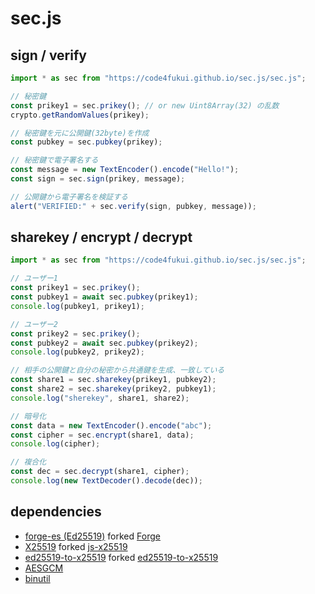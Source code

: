 # sec.js

## sign / verify

```js
import * as sec from "https://code4fukui.github.io/sec.js/sec.js";

// 秘密鍵
const prikey1 = sec.prikey(); // or new Uint8Array(32) の乱数
crypto.getRandomValues(prikey);

// 秘密鍵を元に公開鍵(32byte)を作成
const pubkey = sec.pubkey(prikey);

// 秘密鍵で電子署名する
const message = new TextEncoder().encode("Hello!");
const sign = sec.sign(prikey, message);

// 公開鍵から電子署名を検証する
alert("VERIFIED:" + sec.verify(sign, pubkey, message));
```

## sharekey / encrypt / decrypt

```js
import * as sec from "https://code4fukui.github.io/sec.js/sec.js";

// ユーザー1
const prikey1 = sec.prikey();
const pubkey1 = await sec.pubkey(prikey1);
console.log(pubkey1, prikey1);

// ユーザー2
const prikey2 = sec.prikey();
const pubkey2 = await sec.pubkey(prikey2);
console.log(pubkey2, prikey2);

// 相手の公開鍵と自分の秘密から共通鍵を生成、一致している
const share1 = sec.sharekey(prikey1, pubkey2);
const share2 = sec.sharekey(prikey2, pubkey1);
console.log("sherekey", share1, share2);

// 暗号化
const data = new TextEncoder().encode("abc");
const cipher = sec.encrypt(share1, data);
console.log(cipher);

// 複合化
const dec = sec.decrypt(share1, cipher);
console.log(new TextDecoder().decode(dec));
```

## dependencies

- [forge-es (Ed25519)](https://github.com/taisukef/forge-es) forked [Forge](https://github.com/digitalbazaar/forge)
- [X25519](https://github.com/code4fukui/X25519/) forked [js-x25519](https://github.com/CryptoEsel/js-x25519)
- [ed25519-to-x25519](https://github.com/code4fukui/ed25519-to-x25519/) forked [ed25519-to-x25519](https://github.com/jjavery/ed25519-to-x25519)
- [AESGCM](https://github.com/taisukef/AES-GCM-es/)
- [binutil](https://js.sabae.cc/binutil.js)
